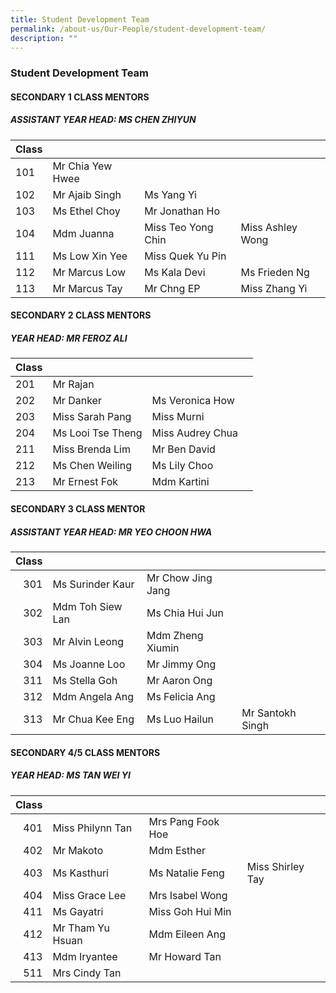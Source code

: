 ```yaml
---
title: Student Development Team
permalink: /about-us/Our-People/student-development-team/
description: ""
---
```


### Student Development Team

#### SECONDARY 1 CLASS MENTORS

##### ASSISTANT YEAR HEAD: MS CHEN ZHIYUN

| Class 	|  	|  	|  	|
|---	|---	|---	|---	|
| 101 	| Mr Chia Yew Hwee 	|  	|  	|
| 102 	| Mr Ajaib Singh 	| Ms Yang Yi 	|  	|
| 103 	| Ms Ethel Choy 	| Mr Jonathan Ho 	|  	|
| 104 	| Mdm Juanna 	| Miss Teo Yong Chin     	| Miss Ashley Wong 	|
| 111 	| Ms Low Xin Yee 	| Miss Quek Yu Pin 	|  	|
| 112 	| Mr Marcus Low 	| Ms Kala Devi 	| Ms Frieden Ng 	|
| 113 	| Mr Marcus Tay 	| Mr Chng EP 	| Miss Zhang Yi 	|

#### SECONDARY 2 CLASS MENTORS

##### YEAR HEAD: MR FEROZ ALI

| Class 	|  	|  	|  	|
|---	|---	|---	|---	|
| 201 	| Mr Rajan	|  	|  	|
| 202 	| Mr Danker 	| Ms Veronica How 	|  	|
| 203 	| Miss Sarah Pang 	| Miss Murni 	|  	|
| 204 	| Ms Looi Tse Theng 	| Miss Audrey Chua 	|
| 211 	| Miss Brenda Lim 	| Mr Ben David 	|  	|
| 212 	| Ms Chen Weiling 	| Ms Lily Choo	|  	|
| 213 	| Mr Ernest Fok 	| Mdm Kartini 	|  	|

#### SECONDARY 3 CLASS MENTOR

##### ASSISTANT YEAR HEAD: MR YEO CHOON HWA

| Class 	|  	|  	|  	|
|---:	|---	|---	|---	|
| 301 	| Ms Surinder Kaur 	| Mr Chow Jing Jang 	|  	|
| 302 	| Mdm Toh Siew Lan 	| Ms Chia Hui Jun 	|  	|
| 303 	| Mr Alvin Leong 	| Mdm Zheng Xiumin 	|  	|
| 304 	| Ms Joanne Loo 	| Mr Jimmy Ong 	|  	|
| 311 	| Ms Stella Goh 	| Mr Aaron Ong 	|  	|
| 312 	| Mdm Angela Ang 	| Ms Felicia Ang 	|  	|
| 313 	| Mr Chua Kee Eng 	| Ms Luo Hailun 	| Mr Santokh Singh 	|

#### SECONDARY 4/5 CLASS MENTORS

##### YEAR HEAD: MS TAN WEI YI

| Class 	|  	|  	|  	|
|---:	|---	|---	|---	|
| 401 	| Miss Philynn Tan 	| Mrs Pang Fook Hoe 	|  	|
| 402 	| Mr Makoto 	| Mdm Esther 	|  	|
| 403 	| Ms Kasthuri 	| Ms Natalie Feng 	| Miss Shirley Tay 	|
| 404 	| Miss Grace Lee 	| Mrs Isabel Wong 	|  	|
| 411 	| Ms Gayatri 	| Miss Goh Hui Min 	|  	|
| 412 	| Mr Tham Yu Hsuan 	| Mdm Eileen Ang 	|  	|
| 413 	| Mdm Iryantee 	| Mr Howard Tan 	|  	|
| 511 	| Mrs Cindy Tan 	|  	|  	|